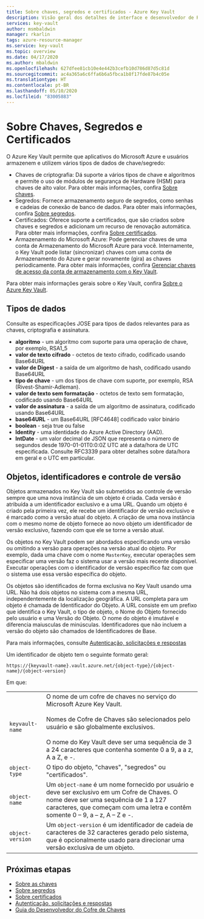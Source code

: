 ```yaml
---
title: Sobre chaves, segredos e certificados - Azure Key Vault
description: Visão geral dos detalhes de interface e desenvolvedor de REST do Azure Key Vault para chaves, segredos e certificados.
services: key-vault
author: msmbaldwin
manager: rkarlin
tags: azure-resource-manager
ms.service: key-vault
ms.topic: overview
ms.date: 04/17/2020
ms.author: mbaldwin
ms.openlocfilehash: 627dfee81cb10e4e442b3cefb10d786d87d5c81d
ms.sourcegitcommit: ac4a365a6c6ffa6b6a5fbca1b8f17fde87b4c05e
ms.translationtype: HT
ms.contentlocale: pt-BR
ms.lasthandoff: 05/10/2020
ms.locfileid: "83005883"
---
```

# <a name="about-keys-secrets-and-certificates"></a>Sobre Chaves, Segredos e Certificados

O Azure Key Vault permite que aplicativos do Microsoft Azure e usuários armazenem e utilizem vários tipos de dados de chave/segredo:

- Chaves de criptografia: Dá suporte a vários tipos de chave e algoritmos e permite o uso de módulos de segurança de Hardware (HSM) para chaves de alto valor. Para obter mais informações, confira [Sobre chaves](../keys/about-keys.md).
- Segredos: Fornece armazenamento seguro de segredos, como senhas e cadeias de conexão de banco de dados. Para obter mais informações, confira [Sobre segredos](../secrets/about-secrets.md).
- Certificados: Oferece suporte a certificados, que são criados sobre chaves e segredos e adicionam um recurso de renovação automática. Para obter mais informações, confira [Sobre certificados](../certificates/about-certificates.md).
- Armazenamento do Microsoft Azure: Pode gerenciar chaves de uma conta de Armazenamento do Microsoft Azure para você. Internamente, o Key Vault pode listar (sincronizar) chaves com uma conta de Armazenamento do Azure e gerar novamente (gira) as chaves periodicamente. Para obter mais informações, confira [Gerenciar chaves de acesso da conta de armazenamento com o Key Vault](../secrets/overview-storage-keys.md).

Para obter mais informações gerais sobre o Key Vault, confira [Sobre o Azure Key Vault](overview.md).

## <a name="data-types"></a>Tipos de dados

Consulte as especificações JOSE para tipos de dados relevantes para as chaves, criptografia e assinatura.  

-   **algoritmo** - um algoritmo com suporte para uma operação de chave, por exemplo, RSA1_5  
-   **valor de texto cifrado** - octetos de texto cifrado, codificado usando Base64URL  
-   **valor de Digest** - a saída de um algoritmo de hash, codificado usando Base64URL  
-   **tipo de chave** - um dos tipos de chave com suporte, por exemplo, RSA (Rivest-Shamir-Adleman).  
-   **valor de texto sem formatação** - octetos de texto sem formatação, codificado usando Base64URL  
-   **valor de assinatura** - a saída de um algoritmo de assinatura, codificado usando Base64URL  
-   **base64URL** - um Base64URL [RFC4648] codificado valor binário  
-   **boolean** - seja true ou false  
-   **Identity** - uma identidade do Azure Active Directory (AAD).  
-   **IntDate** - um valor decimal de JSON que representa o número de segundos desde 1970-01-01T0:0:0Z UTC até a data/hora de UTC especificada. Consulte RFC3339 para obter detalhes sobre data/hora em geral e o UTC em particular.  

## <a name="objects-identifiers-and-versioning"></a>Objetos, identificadores e controle de versão

Objetos armazenados no Key Vault são submetidos ao controle de versão sempre que uma nova instância de um objeto é criada. Cada versão é atribuída a um identificador exclusivo e a uma URL. Quando um objeto é criado pela primeira vez, ele recebe um identificador de versão exclusivo e é marcado como a versão atual do objeto. A criação de uma nova instância com o mesmo nome de objeto fornece ao novo objeto um identificador de versão exclusivo, fazendo com que ele se torne a versão atual.  

Os objetos no Key Vault podem ser abordados especificando uma versão ou omitindo a versão para operações na versão atual do objeto. Por exemplo, dada uma chave com o nome `MasterKey`, executar operações sem especificar uma versão faz o sistema usar a versão mais recente disponível. Executar operações com o identificador de versão específico faz com que o sistema use essa versão específica do objeto.  

Os objetos são identificados de forma exclusiva no Key Vault usando uma URL. Não há dois objetos no sistema com a mesma URL, independentemente da localização geográfica. A URL completa para um objeto é chamada de Identificador do Objeto. A URL consiste em um prefixo que identifica o Key Vault, o tipo de objeto, o Nome do Objeto fornecido pelo usuário e uma Versão do Objeto. O nome do objeto é imutável e diferencia maiusculas de minúsculas. Identificadores que não incluem a versão do objeto são chamados de Identificadores de Base.  

Para mais informações, consulte [Autenticação, solicitações e respostas](authentication-requests-and-responses.md)

Um identificador de objeto tem o seguinte formato geral:  

`https://{keyvault-name}.vault.azure.net/{object-type}/{object-name}/{object-version}`  

Em que:  

|||  
|-|-|  
|`keyvault-name`|O nome de um cofre de chaves no serviço do Microsoft Azure Key Vault.<br /><br /> Nomes de Cofre de Chaves são selecionados pelo usuário e são globalmente exclusivos.<br /><br /> O nome do Key Vault deve ser uma sequência de 3 a 24 caracteres que contenha somente 0 a 9, a a z, A a Z, e -.|  
|`object-type`|O tipo do objeto, "chaves", "segredos" ou "certificados".|  
|`object-name`|Um `object-name` é um nome fornecido por usuário e deve ser exclusivo em um Cofre de Chaves. O nome deve ser uma sequência de 1 a 127 caracteres, que começam com uma letra e contêm somente 0 – 9, a – z, A – Z e -.|  
|`object-version`|Um `object-version` é um identificador de cadeia de caracteres de 32 caracteres gerado pelo sistema, que é opcionalmente usado para direcionar uma versão exclusiva de um objeto.|  

## <a name="next-steps"></a>Próximas etapas

- [Sobre as chaves](../keys/about-keys.md)
- [Sobre segredos](../secrets/about-secrets.md)
- [Sobre certificados](../certificates/about-certificates.md)
- [Autenticação, solicitações e respostas](../general/authentication-requests-and-responses.md)
- [Guia do Desenvolvedor do Cofre de Chaves](../general/developers-guide.md)

